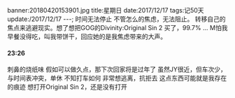 banner:20180420153901.jpg
title:星期日
date:2017/12/17
tags:记50天
update:/2017/12/17
---;
时间无法停止
不管怎么的焦虑，无法阻止。
转移自己的焦点来逃避现实。想了想把GOG的Divinity:Original Sin 2 买了，99.7%
...
M怕我早餐没得吃，叫我带饼干，回应她的是我焦虑带来的大声。
#### 23:26
刺鼻的烧纸味
假如可以做久点，那下次回家将是过年了
虽然JY很近，但车次少，与时间表冲突，单休
不知打车如何
非常想逃离，抗拒去
这点东西可能就是我存在的痕迹
想打开Original Sin 2，还是没有打开